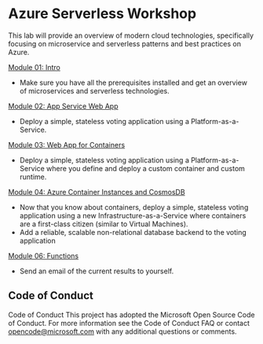 # Azure Serverless Workshop

This lab will provide an overview of modern cloud technologies, specifically focusing on microservice and serverless patterns and best practices on Azure. 

[Module 01: Intro](01_intro/README.md)
- Make sure you have all the prerequisites installed and get an overview of microservices and serverless technologies.

[Module 02: App Service Web App](02_app-service/README.md)
- Deploy a simple, stateless voting application using a Platform-as-a-Service.

[Module 03: Web App for Containers](03_web-app-for-containers/README.md)
- Deploy a simple, stateless voting application using a Platform-as-a-Service where you define and deploy a custom container and custom runtime.

[Module 04: Azure Container Instances and CosmosDB](04_cosmosdb-to-aci/README.md)
- Now that you know about containers, deploy a simple, stateless voting application using a new Infrastructure-as-a-Service where containers are a first-class citizen (similar to Virtual Machines).
- Add a reliable, scalable non-relational database backend to the voting application

[Module 06: Functions](06_functions/README.md)
- Send an email of the current results to yourself. 

## Code of Conduct
Code of Conduct This project has adopted the Microsoft Open Source Code of Conduct. For more information see the Code of Conduct FAQ or contact [opencode@microsoft.com](mailto:opencode@microsoft.com) with any additional questions or comments.